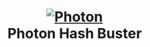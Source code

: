<h1 align="center">
  <br>
  <a href="https://github.com/RaidTheWeb/Photon-Hash-Buster"><img src="https://ibb.co/5vzZ9fs/logo.png" alt="Photon"></a>
  <br>
  Photon Hash Buster
  <br>
</h1>
